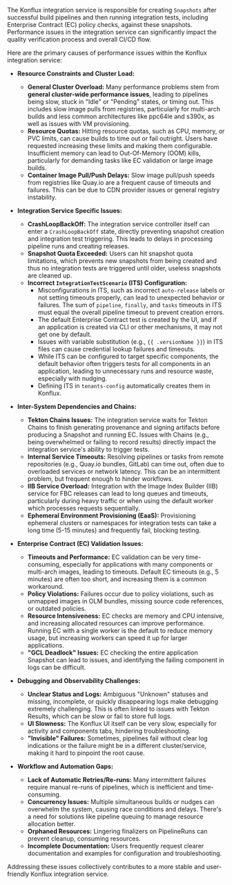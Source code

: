 The Konflux integration service is responsible for creating `Snapshots` after successful build pipelines and then running integration tests, including Enterprise Contract (EC) policy checks, against these snapshots. Performance issues in the integration service can significantly impact the quality verification process and overall CI/CD flow.

Here are the primary causes of performance issues within the Konflux integration service:

*   **Resource Constraints and Cluster Load:**
    *   **General Cluster Overload:** Many performance problems stem from **general cluster-wide performance issues**, leading to pipelines being slow, stuck in "Idle" or "Pending" states, or timing out. This includes slow image pulls from registries, particularly for multi-arch builds and less common architectures like ppc64le and s390x, as well as issues with VM provisioning.
    *   **Resource Quotas:** Hitting resource quotas, such as CPU, memory, or PVC limits, can cause builds to time out or fail outright. Users have requested increasing these limits and making them configurable. Insufficient memory can lead to Out-Of-Memory (OOM) kills, particularly for demanding tasks like EC validation or large image builds.
    *   **Container Image Pull/Push Delays:** Slow image pull/push speeds from registries like Quay.io are a frequent cause of timeouts and failures. This can be due to CDN provider issues or general registry instability.

*   **Integration Service Specific Issues:**
    *   **CrashLoopBackOff:** The integration service controller itself can enter a `CrashLoopBackOff` state, directly preventing snapshot creation and integration test triggering. This leads to delays in processing pipeline runs and creating releases.
    *   **Snapshot Quota Exceeded:** Users can hit snapshot quota limitations, which prevents new snapshots from being created and thus no integration tests are triggered until older, useless snapshots are cleaned up.
    *   **Incorrect `IntegrationTestScenario` (ITS) Configuration:**
        *   Misconfigurations in ITS, such as incorrect `auto-release` labels or not setting timeouts properly, can lead to unexpected behavior or failures. The sum of `pipeline`, `finally`, and `tasks` timeouts in ITS must equal the overall pipeline timeout to prevent creation errors.
        *   The default Enterprise Contract test is created by the UI, and if an application is created via CLI or other mechanisms, it may not get one by default.
        *   Issues with variable substitution (e.g., `{{ .versionName }}`) in ITS files can cause credential lookup failures and timeouts.
        *   While ITS can be configured to target specific components, the default behavior often triggers tests for all components in an application, leading to unnecessary runs and resource waste, especially with nudging.
        *   Defining ITS in `tenants-config` automatically creates them in Konflux.

*   **Inter-System Dependencies and Chains:**
    *   **Tekton Chains Issues:** The integration service waits for Tekton Chains to finish generating provenance and signing artifacts before producing a Snapshot and running EC. Issues with Chains (e.g., being overwhelmed or failing to record results) directly impact the integration service's ability to trigger tests.
    *   **Internal Service Timeouts:** Resolving pipelines or tasks from remote repositories (e.g., Quay.io bundles, GitLab) can time out, often due to overloaded services or network latency. This can be an intermittent problem, but frequent enough to hinder workflows.
    *   **IIB Service Overload:** Integration with the Image Index Builder (IIB) service for FBC releases can lead to long queues and timeouts, particularly during heavy traffic or when using the default worker which processes requests sequentially.
    *   **Ephemeral Environment Provisioning (EaaS):** Provisioning ephemeral clusters or namespaces for integration tests can take a long time (5-15 minutes) and frequently fail, blocking testing.

*   **Enterprise Contract (EC) Validation Issues:**
    *   **Timeouts and Performance:** EC validation can be very time-consuming, especially for applications with many components or multi-arch images, leading to timeouts. Default EC timeouts (e.g., 5 minutes) are often too short, and increasing them is a common workaround.
    *   **Policy Violations:** Failures occur due to policy violations, such as unmapped images in OLM bundles, missing source code references, or outdated policies.
    *   **Resource Intensiveness:** EC checks are memory and CPU intensive, and increasing allocated resources can improve performance. Running EC with a single worker is the default to reduce memory usage, but increasing workers can speed it up for larger applications.
    *   **"GCL Deadlock" Issues:** EC checking the entire application Snapshot can lead to issues, and identifying the failing component in logs can be difficult.

*   **Debugging and Observability Challenges:**
    *   **Unclear Status and Logs:** Ambiguous "Unknown" statuses and missing, incomplete, or quickly disappearing logs make debugging extremely challenging. This is often linked to issues with Tekton Results, which can be slow or fail to store full logs.
    *   **UI Slowness:** The Konflux UI itself can be very slow, especially for activity and components tabs, hindering troubleshooting.
    *   **"Invisible" Failures:** Sometimes, pipelines fail without clear log indications or the failure might be in a different cluster/service, making it hard to pinpoint the root cause.

*   **Workflow and Automation Gaps:**
    *   **Lack of Automatic Retries/Re-runs:** Many intermittent failures require manual re-runs of pipelines, which is inefficient and time-consuming.
    *   **Concurrency Issues:** Multiple simultaneous builds or nudges can overwhelm the system, causing race conditions and delays. There's a need for solutions like pipeline queuing to manage resource allocation better.
    *   **Orphaned Resources:** Lingering finalizers on PipelineRuns can prevent cleanup, consuming resources.
    *   **Incomplete Documentation:** Users frequently request clearer documentation and examples for configuration and troubleshooting.

Addressing these issues collectively contributes to a more stable and user-friendly Konflux integration service.